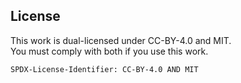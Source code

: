 ## License

This work is dual-licensed under CC-BY-4.0 and MIT.
<br>
You must comply with both if you use this work.

`SPDX-License-Identifier: CC-BY-4.0 AND MIT`




<!---
    SPDX-FileCopyrightText: 2023 Mervin G.
    SPDX-License-Identifier: CC0-1.0
    last-edit by: Mervin G.
    last-edit date: 29, January 2023
    compiler: GitHub-Flavored Markdown
    version: 1.0.0
    usage: {PATH-TO-PROJECT-ROOT} README.md
    description: Overview, of project details, and quickstart-guide
--->